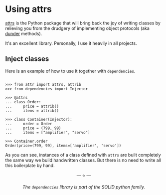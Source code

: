 # Using attrs

[attrs](http://www.attrs.org/) is the Python package that will bring back the
joy of writing classes by relieving you from the drudgery of implementing object
protocols (aka [dunder](https://nedbatchelder.com/blog/200605/dunder.html)
methods).

It's an excellent library. Personally, I use it heavily in all projects.

## Inject classes

Here is an example of how to use it together with `dependencies`.

```pycon

>>> from attr import attrs, attrib
>>> from dependencies import Injector

>>> @attrs
... class Order:
...     price = attrib()
...     items = attrib()

>>> class Container(Injector):
...     order = Order
...     price = (799, 99)
...     items = ["amplifier", "servo"]

>>> Container.order
Order(price=(799, 99), items=['amplifier', 'servo'])

```

As you can see, instances of a class defined with `attrs` are built completely
the same way we build handwritten classes. But there is no need to write all
this boilerplate by hand.

<p align="center">&mdash; ⭐ &mdash;</p>
<p align="center"><i>The <code>dependencies</code> library is part of the SOLID python family.</i></p>
